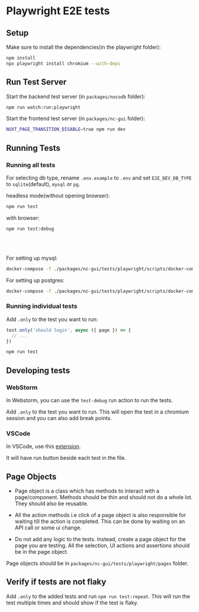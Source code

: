 # Playwright E2E tests

## Setup

Make sure to install the dependencies(in the playwright folder):

```bash
npm install
npx playwright install chromium --with-deps
```

## Run Test Server

Start the backend test server (in `packages/nocodb` folder):

```bash
npm run watch:run:playwright
```

Start the frontend test server (in `packages/nc-gui` folder):

```bash
NUXT_PAGE_TRANSITION_DISABLE=true npm run dev
```

## Running Tests

### Running all tests

For selecting db type, rename `.env.example` to `.env` and set `E2E_DEV_DB_TYPE` to  `sqlite`(default), `mysql` or `pg`.

headless mode(without opening browser):

```bash
npm run test
```

with browser:

```bash
npm run test:debug
```

</br>
</br>

For setting up mysql:

```bash
docker-compose -f ./packages/nc-gui/tests/playwright/scripts/docker-compose-mysql-playwright.yml  up -d
```

For setting up postgres:

```bash
docker-compose -f ./packages/nc-gui/tests/playwright/scripts/docker-compose-playwright-pg.yml 
```

### Running individual tests

Add `.only` to the test you want to run:

```js
test.only('should login', async ({ page }) => {
  // ...
})
```

```bash
npm run test
```

## Developing tests

### WebStorm

In Webstorm, you can use the `test-debug` run action to run the tests.

Add `.only` to the test you want to run. This will open the test in a chromium session and you can also add break points.

### VSCode

In VSCode, use this [extension](https://marketplace.visualstudio.com/items?itemName=ms-playwright.playwright).

It will have run button beside each test in the file.

## Page Objects

- Page object is a class which has methods to interact with a page/component. Methods should be thin and should not do a whole lot. They should also be reusable.

- All the action methods i.e click of a page object is also responsible for waiting till the action is completed. This can be done by waiting on an API call or some ui change.

- Do not add any logic to the tests. Instead, create a page object for the page you are testing.
All the selection, UI actions and assertions should be in the page object.

Page objects should be in `packages/nc-gui/tests/playwright/pages` folder.

## Verify if tests are not flaky

Add `.only` to the added tests and run `npm run test:repeat`. This will run the test multiple times and should show if the test is flaky.
